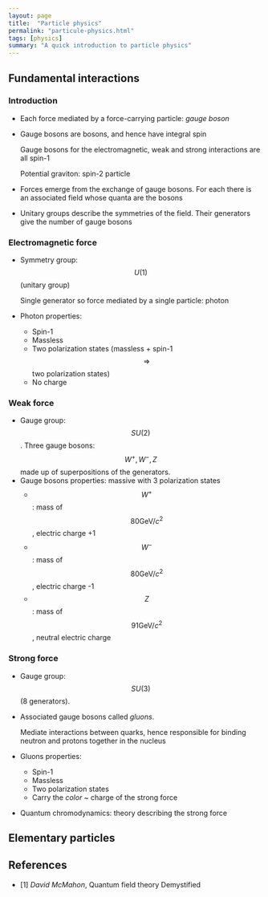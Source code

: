 ```yaml
---
layout: page
title:  "Particle physics"
permalink: "particule-physics.html"
tags: [physics]
summary: "A quick introduction to particle physics"
---
```


## Fundamental interactions
### Introduction
* Each force mediated by a force-carrying particle: *gauge boson*
* Gauge bosons are bosons, and hence have integral spin
  
  Gauge bosons for the electromagnetic, weak and strong interactions are all spin-1

  Potential graviton: spin-2 particle
* Forces emerge from the exchange of gauge bosons. For each there is an associated field whose quanta are the bosons
* Unitary groups describe the symmetries of the field. Their generators give the number of gauge bosons

### Electromagnetic force
* Symmetry group: $$U(1)$$ (unitary group)
  
  Single generator so force mediated by a single particle: photon
* Photon properties: 
  - Spin-1
  - Massless
  - Two polarization states (massless + spin-1 $$\Rightarrow$$ two polarization states)
  - No charge

### Weak force
* Gauge group: $$SU(2)$$. Three gauge bosons: $$W^+, W^-, Z$$ made up of superpositions of the generators.
* Gauge bosons properties: massive with 3 polarization states
  - $$W^+$$: mass of $$80 \text{GeV/}c^2$$, electric charge +1 
  - $$W^-$$: mass of $$80 \text{GeV/}c^2$$, electric charge -1 
  - $$Z$$: mass of $$91 \text{GeV/}c^2$$, neutral electric charge 

### Strong force
* Gauge group: $$SU(3)$$ (8 generators).
* Associated gauge bosons called *gluons*.
  
  Mediate interactions between quarks, hence responsible for binding neutron and protons together in the nucleus
* Gluons properties:
  - Spin-1
  - Massless
  - Two polarization states
  - Carry the *color* ~ charge of the strong force
* Quantum chromodynamics: theory describing the strong force

## Elementary particles

## References
* [1] *David McMahon*, Quantum field theory Demystified